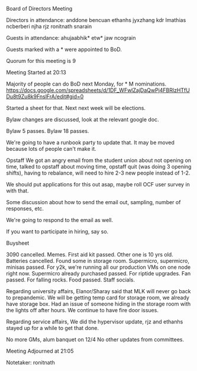 Board of Directors Meeting

Directors in attendance:
anddone
bencuan
ethanhs
jyxzhang
kdr
lmathias
ncberberi
njha
rjz
ronitnath
snarain

Guests in attendance:
ahujaabhik*
etw*
jaw
ncograin

Guests marked with a * were appointed to BoD.

Quorum for this meeting is 9

Meeting Started at 20:13

Majority of people can do BoD next Monday, for * M nominations. https://docs.google.com/spreadsheets/d/1DF_WFwlZajDaQwPj4FBRlzHTfUDu8t9Zu8k9FnslFrA/edit#gid=0

Started a sheet for that.
Next next week will be elections.

Bylaw changes are discussed, look at the relevant google doc.

Bylaw 5 passes.
Bylaw 18 passes.

We're going to have a runbook party to update that. It may be moved because lots of people can't make it.

Opstaff
We got an angry email from the student union about not opening on time, talked to opstaff about moving time, opstaff quit (was doing 3 opening shifts), having to rebalance, will need to hire 2-3 new people instead of 1-2.

We should put applications for this out asap, maybe roll OCF user survey in with that.

Some discussion about how to send the email out, sampling, number of responses, etc.

We're going to respond to the email as well.

If you want to participate in hiring, say so.

Buysheet

3090 cancelled.
    Memes.
First aid kit passed.
    Other one is 10 yrs old.
Batteries cancelled.
    Found some in storage room.
Supermicro, supermicro, minisas passed.
    For y2k, we're running all our production VMs on one node right now.
Supermicro already purchased passed.
    For riptide upgrades.
Fan passed.
    For falling rocks.
Food passed.
    Staff socials.
    
Regarding university affairs,
Elanor/Sharay said that MLK will never go back to prepandemic.
We will be getting temp card for storage room, we already have storage box.
Had an issue of someone hiding in the storage room with the lights off after hours.
We continue to have fire door issues.

Regarding service affairs,
We did the hypervisor update, rjz and ethanhs stayed up for a while to get that done.

No more GMs, alum banquet on 12/4
No other updates from committees.

Meeting Adjourned at 21:05

Notetaker: ronitnath
